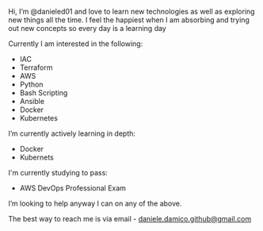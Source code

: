 Hi, I’m @danieled01 and love to learn new technologies as well as exploring new things all the time. I feel the happiest when I am absorbing and trying out new concepts so every day is a learning day

Currently I am interested in the following:

- IAC
- Terraform
- AWS
- Python
- Bash Scripting
- Ansible
- Docker
- Kubernetes

I’m currently actively learning in depth:

- Docker
- Kubernets

I'm currently studying to pass:

- AWS DevOps Professional Exam

I’m looking to help anyway I can on any of the above.

The best way to reach me is via email - daniele.damico.github@gmail.com
